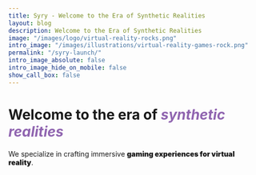 ```yaml
---
title: Syry - Welcome to the Era of Synthetic Realities
layout: blog
description: Welcome to the Era of Synthetic Realities
image: "/images/logo/virtual-reality-rocks.png"
intro_image: "/images/illustrations/virtual-reality-games-rock.png"
permalink: "/syry-launch/"
intro_image_absolute: false
intro_image_hide_on_mobile: false
show_call_box: false
---
```


# Welcome to the era of *<span style="color:#9065b0">synthetic realities</span>*

We specialize in crafting immersive <strong style="font-weight: 900;">gaming experiences for virtual reality</strong>.
